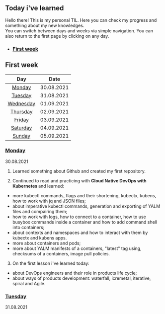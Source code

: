## Today i've learned
Hello there! This is my personal TIL. Here you can check my progress and something about my new knowledges.  
You can switch between days and weeks via simple navigation. You can also return to the first page by clicking on any day.

* ### [First week](#first-week)

## First week 

| Day   | Date |
| :-----------: | :-----------: |
|[Monday](#monday)| 30.08.2021 |
|[Tuesday](#tuesday)| 31.08.2021 |
|[Wednesday](#wednesday)| 01.09.2021 |
|[Thursday](#thursday)| 02.09.2021 |
|[Friday](#friday )| 03.09.2021 |
|[Saturday](#saturday)| 04.09.2021 |
|[Sunday](#sunday)| 05.09.2021 |

### [Monday](#first-week)
30.08.2021
<p>
  
1. Learned something about Github and created my first repository.

</p>

<p>
  
2. Continued to read and practicing with <b> Cloud Native DevOps with Kubernetes </b> and learned:
* more kubectl commands, flags and their shortening, kubectx, kubens, how to work with jq and JSON files;
* about imperative kubectl commands, generation and exporting of YALM files and compairing them;
* how to work with logs, how to connect to a container, how to use busybox commands inside a container and how to add command shell into containers;
* about contexts and namespaces and how to interact with them by kubectx and kubens apps.
* more about containers and pods;
* more about YALM manifests of a containers, "latest" tag using, checksums of a containers, image pull policies.

</p>

<p>

3. On the first lesson i've learned today:
* about DevOps engineers and their role in products life cycle;
* about ways of products development: waterfall, icremetal, iterative, spiral and Agile.

</p>

### [Tuesday](#first-week)
31.08.2021
